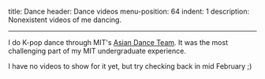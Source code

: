 title: Dance
header: Dance videos
menu-position: 64
indent: 1
description: Nonexistent videos of me dancing.

---

I do K-pop dance through MIT's [Asian Dance Team](http://adt.mit.edu/).
It was the most challenging part of my MIT undergraduate experience.

I have no videos to show for it yet,
but try checking back in mid February ;)
